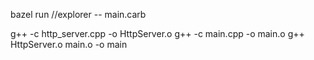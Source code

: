 

bazel run //explorer -- main.carb


g++ -c http_server.cpp -o HttpServer.o
g++ -c main.cpp -o main.o
g++ HttpServer.o main.o -o main